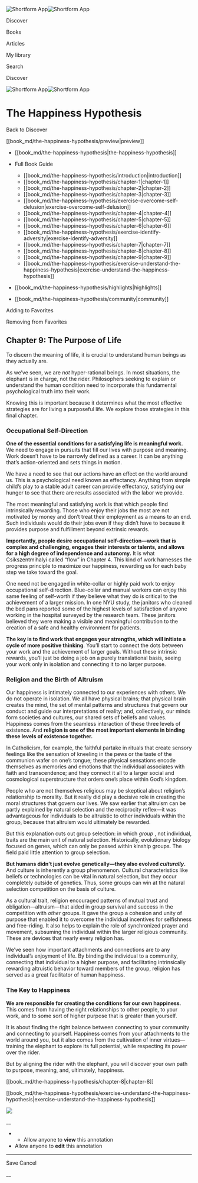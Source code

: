 ![Shortform App](/img/logo.36a2399e.svg)![Shortform App](/img/logo-dark.70c1b072.svg)

Discover

Books

Articles

My library

Search

Discover

![Shortform App](/img/logo.36a2399e.svg)![Shortform App](/img/logo-dark.70c1b072.svg)

# The Happiness Hypothesis

Back to Discover

[[book_md/the-happiness-hypothesis/preview|preview]]

  * [[book_md/the-happiness-hypothesis|the-happiness-hypothesis]]
  * Full Book Guide

    * [[book_md/the-happiness-hypothesis/introduction|introduction]]
    * [[book_md/the-happiness-hypothesis/chapter-1|chapter-1]]
    * [[book_md/the-happiness-hypothesis/chapter-2|chapter-2]]
    * [[book_md/the-happiness-hypothesis/chapter-3|chapter-3]]
    * [[book_md/the-happiness-hypothesis/exercise-overcome-self-delusion|exercise-overcome-self-delusion]]
    * [[book_md/the-happiness-hypothesis/chapter-4|chapter-4]]
    * [[book_md/the-happiness-hypothesis/chapter-5|chapter-5]]
    * [[book_md/the-happiness-hypothesis/chapter-6|chapter-6]]
    * [[book_md/the-happiness-hypothesis/exercise-identify-adversity|exercise-identify-adversity]]
    * [[book_md/the-happiness-hypothesis/chapter-7|chapter-7]]
    * [[book_md/the-happiness-hypothesis/chapter-8|chapter-8]]
    * [[book_md/the-happiness-hypothesis/chapter-9|chapter-9]]
    * [[book_md/the-happiness-hypothesis/exercise-understand-the-happiness-hypothesis|exercise-understand-the-happiness-hypothesis]]
  * [[book_md/the-happiness-hypothesis/highlights|highlights]]
  * [[book_md/the-happiness-hypothesis/community|community]]



Adding to Favorites 

Removing from Favorites 

## Chapter 9: The Purpose of Life

To discern the meaning of life, it is crucial to understand human beings as they actually are.

As we’ve seen, we are _not_ hyper-rational beings. In most situations, the elephant is in charge, not the rider. Philosophers seeking to explain or understand the human condition need to incorporate this fundamental psychological truth into their work.

Knowing this is important because it determines what the most effective strategies are for living a purposeful life. We explore those strategies in this final chapter.

### Occupational Self-Direction

**One of the essential conditions for a satisfying life is meaningful work.** We need to engage in pursuits that fill our lives with purpose and meaning. Work doesn’t have to be narrowly defined as a career. It can be anything that’s action-oriented and sets things in motion.

We have a need to see that our actions have an effect on the world around us. This is a psychological need known as effectancy. Anything from simple child’s play to a stable adult career can provide effectancy, satisfying our hunger to see that there are results associated with the labor we provide.

The most meaningful and satisfying work is that which people find intrinsically rewarding. Those who enjoy their jobs the most are not motivated by money and don’t treat their employment as a means to an end. Such individuals would do their jobs even if they didn’t have to because it provides purpose and fulfillment beyond extrinsic rewards.

**Importantly, people desire occupational self-direction—work that is complex and challenging, engages their interests or talents, and allows for a high degree of independence and autonomy.** It is what Csikszentmihalyi called “flow” in Chapter 4. This kind of work harnesses the progress principle to maximize our happiness, rewarding us for each baby step we take toward the goal.

One need not be engaged in white-collar or highly paid work to enjoy occupational self-direction. Blue-collar and manual workers can enjoy this same feeling of self-worth if they believe what they do is critical to the achievement of a larger mission. In one NYU study, the janitors who cleaned the bed pans reported some of the highest levels of satisfaction of anyone working in the hospital surveyed by the research team. These janitors believed they were making a visible and meaningful contribution to the creation of a safe and healthy environment for patients.

**The key is to find work that engages your strengths, which will initiate a cycle of more positive thinking**. You’ll start to connect the dots between your work and the achievement of larger goals. Without these intrinsic rewards, you’ll just be doing a job on a purely translational basis, seeing your work only in isolation and connecting it to no larger purpose.

### Religion and the Birth of Altruism

Our happiness is intimately connected to our experiences with others. We do not operate in isolation. We all have physical brains; that physical brain creates the mind, the set of mental patterns and structures that govern our conduct and guide our interpretations of reality; and, collectively, our minds form societies and cultures, our shared sets of beliefs and values. Happiness comes from the seamless interaction of these three levels of existence. And **religion is one of the most important elements in binding these levels of existence together.**

In Catholicism, for example, the faithful partake in rituals that create sensory feelings like the sensation of kneeling in the pews or the taste of the communion wafer on one’s tongue; these physical sensations encode themselves as memories and emotions that the individual associates with faith and transcendence; and they connect it all to a larger social and cosmological superstructure that orders one’s place within God’s kingdom.

People who are not themselves religious may be skeptical about religion’s relationship to morality. But it really did play a decisive role in creating the moral structures that govern our lives. We saw earlier that altruism can be partly explained by natural selection and the reciprocity reflex—it was advantageous for individuals to be altruistic to other individuals within the group, because that altruism would ultimately be rewarded.

But this explanation cuts out group selection: in which _group_ , not individual, traits are the main unit of natural selection. Historically, evolutionary biology focused on genes, which can only be passed within kinship groups. The field paid little attention to group selection.

**But humans didn’t just evolve genetically—they also evolved _culturally_.** And culture is inherently a group phenomenon. Cultural characteristics like beliefs or technologies can be vital in natural selection, but they occur completely outside of genetics. Thus, some groups can win at the natural selection competition on the basis of culture.

As a cultural trait, religion encouraged patterns of mutual trust and obligation—altruism—that aided in group survival and success in the competition with _other_ groups. It gave the group a cohesion and unity of purpose that enabled it to overcome the individual incentives for selfishness and free-riding. It also helps to explain the role of synchronized prayer and movement, subsuming the individual within the larger religious community. These are devices that nearly every religion has.

We’ve seen how important attachments and connections are to any individual’s enjoyment of life. By binding the individual to a community, connecting that individual to a higher purpose, and facilitating intrinsically rewarding altruistic behavior toward members of the group, religion has served as a great facilitator of human happiness.

### The Key to Happiness

**We are responsible for creating the conditions for our own happiness**. This comes from having the right relationships to other people, to your work, and to some sort of higher purpose that is greater than yourself.

It is about finding the right balance between connecting to your community and connecting to yourself. Happiness comes from your attachments to the world around you, but it also comes from the cultivation of inner virtues—training the elephant to explore its full potential, while respecting its power over the rider.

But by aligning the rider with the elephant, you will discover your own path to purpose, meaning, and, ultimately, happiness.

[[book_md/the-happiness-hypothesis/chapter-8|chapter-8]]

[[book_md/the-happiness-hypothesis/exercise-understand-the-happiness-hypothesis|exercise-understand-the-happiness-hypothesis]]

![](https://bat.bing.com/action/0?ti=56018282&Ver=2&mid=3c25b01c-bacd-453c-832c-fa2fce3fbe46&sid=1711133063fa11eebdec89a8b8ae3bbc&vid=171147a063fa11eea7440fcfeb230d96&vids=0&msclkid=N&pi=0&lg=en-US&sw=800&sh=600&sc=24&nwd=1&tl=Shortform%20%7C%20Book&p=https%3A%2F%2Fwww.shortform.com%2Fapp%2Fbook%2Fthe-happiness-hypothesis%2Fchapter-9&r=&lt=303&evt=pageLoad&sv=1&rn=924940)

__

  *   * Allow anyone to **view** this annotation
  * Allow anyone to **edit** this annotation



* * *

Save Cancel

__



